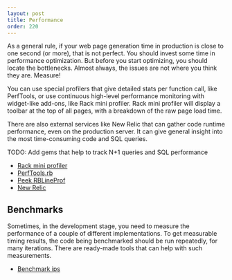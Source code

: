 ```yaml
---
layout: post
title: Performance
order: 220
---
```


As a general rule, if your web page generation time in production is close to one second (or more), that is not perfect. You should invest some time in performance optimization. But before you start optimizing, you should locate the bottlenecks. Almost always, the issues are not where you think they are. Measure!

You can use special profilers that give detailed stats per function call, like PerfTools, or use continuous high-level performance monitoring with widget-like add-ons, like Rack mini profiler. Rack mini profiler will display a toolbar at the top of all pages, with a breakdown of the raw page load time.

There are also external services like New Relic that can gather code runtime performance, even on the production server. It can give general insight into the most time-consuming code and SQL queries.

TODO: Add gems that help to track N+1 queries and SQL performance

* [Rack mini profiler](https://github.com/MiniProfiler/rack-mini-profiler)
* [PerfTools.rb](https://github.com/tmm1/perftools.rb)
* [Peek RBLineProf](https://github.com/peek/peek-rblineprof)
* [New Relic](http://newrelic.com)

## Benchmarks

Sometimes, in the development stage, you need to measure the performance of a couple of different implementations. To get measurable timing results, the code being benchmarked should be run repeatedly, for many iterations. There are ready-made tools that can help with such measurements.

* [Benchmark ips](https://github.com/evanphx/benchmark-ips)
